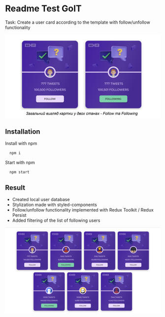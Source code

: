 # Readme Test GoIT

Task: Create a user card according to the template with follow/unfollow
functionality

![Card template](./assets/template.png)

## Installation

Install with npm

```bash
  npm i
```

Start with npm

```bash
  npm start
```

## Result

- Created local user database
- Stylization made with styled-components
- Follow/unfollow functionality implemented with Redux Toolkit / Redux Persist
- Added filtering of the list of following users

![Result](./assets/task-result.png)

